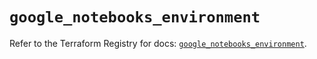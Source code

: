 # `google_notebooks_environment`

Refer to the Terraform Registry for docs: [`google_notebooks_environment`](https://registry.terraform.io/providers/hashicorp/google-beta/6.24.0/docs/resources/google_notebooks_environment).
